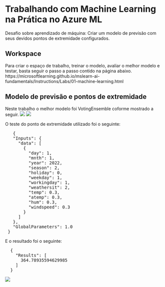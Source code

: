 <h1>Trabalhando com Machine Learning na Prática no Azure ML</h1>
Desafio sobre aprendizado de máquina: Criar um modelo de previsão com seus devidos pontos de extremidade configurados.

<h2>Workspace</h2>
Para criar o espaço de trabalho, treinar o modelo, avaliar o melhor modelo e testar, basta seguir o passo a passo contido na página abaixo.</br>
https://microsoftlearning.github.io/mslearn-ai-fundamentals/Instructions/Labs/01-machine-learning.html

<h2>Modelo de previsão e pontos de extremidade</h2>
Neste trabalho o melhor modelo foi VotingEnsemble coforme mostrado a seguir.

<img src="Imagens/AzureML-1.png">
<img src="Imagens/AzureML-2.png">

O teste do ponto de extremidade utilizado foi o seguinte:
<pre>
   {
   "Inputs": { 
     "data": [
       {
         "day": 1,
         "mnth": 1,   
         "year": 2022,
         "season": 2,
         "holiday": 0,
         "weekday": 1,
         "workingday": 1,
         "weathersit": 2, 
         "temp": 0.3, 
         "atemp": 0.3,
         "hum": 0.3,
         "windspeed": 0.3 
       }
     ]    
   },   
   "GlobalParameters": 1.0
 }
</pre>

E o resultado foi o seguinte:
<pre>
  {
    "Results": [
      364.78935594629985
    ]
  }
</pre>

<img src="Imagens/AzureML-3.png">
